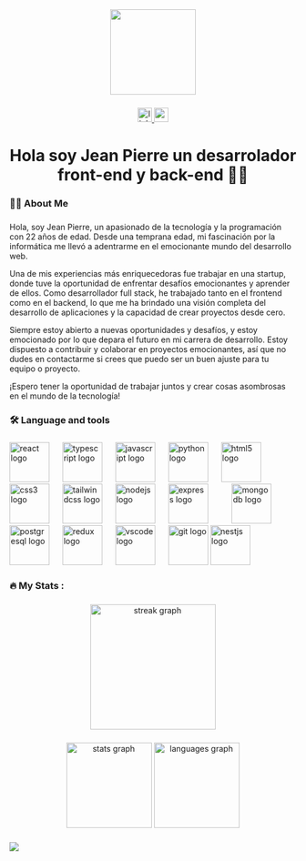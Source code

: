 <div align="center">
  <img height="150" src="https://camo.githubusercontent.com/62da68eb62b1e5f175f7d1f0191dd89a653d7908feb22d37d4a0ab07365d6791/68747470733a2f2f6d656469612e67697068792e636f6d2f6d656469612f4d3967624264396e6244724f5475314d71782f67697068792e676966"  />
</div>

###

<div align="center">
  <a href="https://www.linkedin.com/in/jean-pierre-vela-arana-78a571253/" target="_blank">
    <img src="https://img.shields.io/static/v1?message=LinkedIn&logo=linkedin&label=&color=0077B5&logoColor=white&labelColor=&style=for-the-badge" height="25" alt="linkedin logo"  />
  </a>
  <a href="https://mail.google.com/mail/u/0/?tab=rm&ogbl#inbox" target="_blank">
    <img src="https://img.shields.io/static/v1?message=Gmail&logo=gmail&label=&color=D14836&logoColor=white&labelColor=&style=for-the-badge" height="25" alt="gmail logo"  />
  </a>
</div>

###

<h1 align="center">Hola soy Jean Pierre un desarrolador front-end y back-end 👨‍💻</h1>

###

<h3 align="left">👩‍💻  About Me</h3>

###

<p align="left">Hola, soy Jean Pierre, un apasionado de la tecnología y la programación con 22 años de edad. Desde una temprana edad, mi fascinación por la informática me llevó a adentrarme en el emocionante mundo del desarrollo web.

Una de mis experiencias más enriquecedoras fue trabajar en una startup, donde tuve la oportunidad de enfrentar desafíos emocionantes y aprender de ellos. Como desarrollador full stack, he trabajado tanto en el frontend como en el backend, lo que me ha brindado una visión completa del desarrollo de aplicaciones y la capacidad de crear proyectos desde cero.

Siempre estoy abierto a nuevas oportunidades y desafíos, y estoy emocionado por lo que depara el futuro en mi carrera de desarrollo. Estoy dispuesto a contribuir y colaborar en proyectos emocionantes, así que no dudes en contactarme si crees que puedo ser un buen ajuste para tu equipo o proyecto.

¡Espero tener la oportunidad de trabajar juntos y crear cosas asombrosas en el mundo de la tecnología!</p>

###

<h3 align="left">🛠 Language and tools</h3>

###

<div align="left">
  <img src="https://cdn.jsdelivr.net/gh/devicons/devicon/icons/react/react-original.svg" height="70" alt="react logo"  />
  <img width="15" />
  <img src="https://cdn.jsdelivr.net/gh/devicons/devicon/icons/typescript/typescript-original.svg" height="70" alt="typescript logo"  />
  <img width="15" />
  <img src="https://cdn.jsdelivr.net/gh/devicons/devicon/icons/javascript/javascript-original.svg" height="70" alt="javascript logo"  />
  <img width="15" />
  <img src="https://cdn.jsdelivr.net/gh/devicons/devicon/icons/python/python-original-wordmark.svg" height="70" alt="python logo"  />
  <img width="15" />
  <img src="https://cdn.jsdelivr.net/gh/devicons/devicon/icons/html5/html5-original.svg" height="70" alt="html5 logo"  />
  <img width="15" />
  <img src="https://cdn.jsdelivr.net/gh/devicons/devicon/icons/css3/css3-original.svg" height="70" alt="css3 logo"  />
  <img width="15" />
  <img src="https://cdn.simpleicons.org/tailwindcss/06B6D4" height="70" alt="tailwindcss logo"  />
  <img width="15" />
  <img src="https://cdn.jsdelivr.net/gh/devicons/devicon/icons/nodejs/nodejs-original-wordmark.svg" height="70" alt="nodejs logo"  />
  <img width="15" />
  <img src="https://skillicons.dev/icons?i=express" height="70" alt="express logo"  />
  <img width="15" />
  <img width="15" />
  <img src="https://cdn.jsdelivr.net/gh/devicons/devicon/icons/mongodb/mongodb-original-wordmark.svg" height="70" alt="mongodb logo"  />
  <img width="15" />
  <img src="https://cdn.jsdelivr.net/gh/devicons/devicon/icons/postgresql/postgresql-original.svg" height="70" alt="postgresql logo"  />
  <img width="15" />
  <img src="https://cdn.jsdelivr.net/gh/devicons/devicon/icons/redux/redux-original.svg" height="70" alt="redux logo"  />
  <img width="15" />
  <img src="https://cdn.jsdelivr.net/gh/devicons/devicon/icons/vscode/vscode-original.svg" height="70" alt="vscode logo"  />
  <img width="15" />
  <img src="https://cdn.jsdelivr.net/gh/devicons/devicon/icons/git/git-original.svg" height="70" alt="git logo"  />
  <img src="https://cdn.jsdelivr.net/gh/devicons/devicon/icons/nestjs/nestjs-plain.svg" height="70" alt="nestjs logo"  />
</div>

###

<h3 align="left">🔥   My Stats :</h3>

###

<div align="center">
  <img src="https://streak-stats.demolab.com?user=jeanvela&locale=en&mode=daily&theme=dark&hide_border=false&border_radius=5&order=3" height="220" alt="streak graph"  />
</div>

###

<div align="center">
  <img src="https://github-readme-stats.vercel.app/api?username=jeanvela&hide_title=false&hide_rank=false&show_icons=true&include_all_commits=false&count_private=false&disable_animations=false&theme=dracula&locale=en&hide_border=false&order=1" height="150" alt="stats graph"  />
  <img src="https://github-readme-stats.vercel.app/api/top-langs?username=jeanvela&locale=en&hide_title=false&layout=compact&card_width=320&langs_count=5&theme=dracula&hide_border=false&order=2" height="150" alt="languages graph"  />
</div>

###

<div align="left">
  <img src="https://visitor-badge.laobi.icu/badge?page_id=jeanvela.jeanvela&"  />
</div>

###
